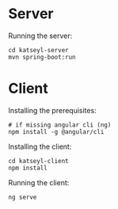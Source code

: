 # Server

Running the server:

    cd katseyl-server
    mvn spring-boot:run

# Client
Installing the prerequisites:

    # if missing angular cli (ng)
    npm install -g @angular/cli

Installing the client:

    cd katseyl-client
    npm install
    
Running the client:

    ng serve
